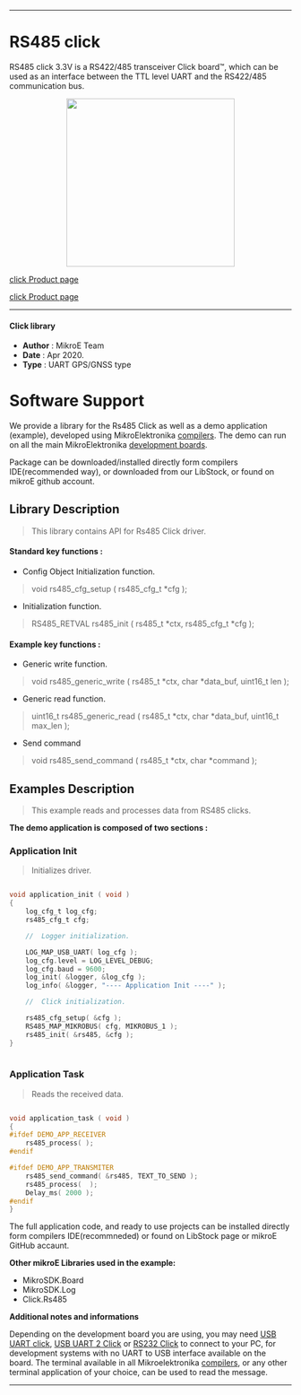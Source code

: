 
---
# RS485 click

RS485 click 3.3V is a RS422/485 transceiver Click board™, which can be used as an interface between the TTL level UART and the RS422/485 communication bus.

<p align="center">
  <img src="https://download.mikroe.com/images/click_for_ide/grupe/rs-485-click-group.png" height=300px>
</p>

[click Product page](<https://www.mikroe.com/rs485-33v-click>)

[click Product page](<https://www.mikroe.com/rs485-5v-click>)

---


#### Click library 

- **Author**        : MikroE Team
- **Date**          : Apr 2020.
- **Type**          : UART GPS/GNSS type


# Software Support

We provide a library for the Rs485 Click 
as well as a demo application (example), developed using MikroElektronika 
[compilers](https://shop.mikroe.com/compilers). 
The demo can run on all the main MikroElektronika [development boards](https://shop.mikroe.com/development-boards).

Package can be downloaded/installed directly form compilers IDE(recommended way), or downloaded from our LibStock, or found on mikroE github account. 

## Library Description

> This library contains API for Rs485 Click driver.

#### Standard key functions :

- Config Object Initialization function.
> void rs485_cfg_setup ( rs485_cfg_t *cfg ); 
 
- Initialization function.
> RS485_RETVAL rs485_init ( rs485_t *ctx, rs485_cfg_t *cfg );

#### Example key functions :

- Generic write function.
> void rs485_generic_write ( rs485_t *ctx, char *data_buf, uint16_t len );
 
- Generic read function.
> uint16_t rs485_generic_read ( rs485_t *ctx, char *data_buf, uint16_t max_len );

- Send command
> void rs485_send_command ( rs485_t *ctx, char *command );

## Examples Description

> This example reads and processes data from RS485 clicks.

**The demo application is composed of two sections :**

### Application Init 

> Initializes driver.

```c

void application_init ( void )
{
    log_cfg_t log_cfg;
    rs485_cfg_t cfg;

    //  Logger initialization.

    LOG_MAP_USB_UART( log_cfg );
    log_cfg.level = LOG_LEVEL_DEBUG;
    log_cfg.baud = 9600;
    log_init( &logger, &log_cfg );
    log_info( &logger, "---- Application Init ----" );

    //  Click initialization.

    rs485_cfg_setup( &cfg );
    RS485_MAP_MIKROBUS( cfg, MIKROBUS_1 );
    rs485_init( &rs485, &cfg );
}
  
```

### Application Task

> Reads the received data.

```c

void application_task ( void )
{
#ifdef DEMO_APP_RECEIVER 
    rs485_process( );
#endif 

#ifdef DEMO_APP_TRANSMITER     
    rs485_send_command( &rs485, TEXT_TO_SEND );
    rs485_process(  );
    Delay_ms( 2000 );
#endif   
}

```

The full application code, and ready to use projects can be  installed directly form compilers IDE(recommneded) or found on LibStock page or mikroE GitHub accaunt.

**Other mikroE Libraries used in the example:** 

- MikroSDK.Board
- MikroSDK.Log
- Click.Rs485

**Additional notes and informations**

Depending on the development board you are using, you may need 
[USB UART click](https://shop.mikroe.com/usb-uart-click), 
[USB UART 2 Click](https://shop.mikroe.com/usb-uart-2-click) or 
[RS232 Click](https://shop.mikroe.com/rs232-click) to connect to your PC, for 
development systems with no UART to USB interface available on the board. The 
terminal available in all Mikroelektronika 
[compilers](https://shop.mikroe.com/compilers), or any other terminal application 
of your choice, can be used to read the message.



---
